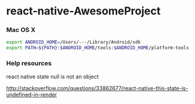# react-native-AwesomeProject

### Mac OS X

```bash
export ANDROID_HOME=/Users/---/Library/Android/sdk
export PATH=${PATH}:$ANDROID_HOME/tools:$ANDROID_HOME/platform-tools
```

### Help resources

react native state null is not an object

http://stackoverflow.com/questions/33862677/react-native-this-state-is-undefined-in-render
